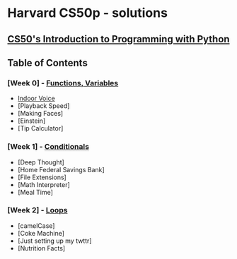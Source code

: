 # Harvard CS50p - solutions
## [CS50's Introduction to Programming with Python](https://cs50.harvard.edu/python/2022/)
## Table of Contents
### [Week 0] - [Functions, Variables](https://cs50.harvard.edu/python/2022/weeks/0/)
- [Indoor Voice](/main/Week%200%20-%20Functions/indoor.py)
- [Playback Speed]
- [Making Faces]
- [Einstein]
- [Tip Calculator]

### [Week 1] - [Conditionals](https://cs50.harvard.edu/python/2022/weeks/1/)
- [Deep Thought]
- [Home Federal Savings Bank]
- [File Extensions]
- [Math Interpreter]
- [Meal Time]

### [Week 2] - [Loops](https://cs50.harvard.edu/python/2022/weeks/2/)
- [camelCase]
- [Coke Machine]
- [Just setting up my twttr]
- [Nutrition Facts]
